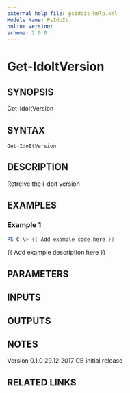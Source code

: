 ```yaml
---
external help file: psidoit-help.xml
Module Name: PsIdoIt
online version:
schema: 2.0.0
---
```


# Get-IdoItVersion

## SYNOPSIS
Get-IdoItVersion

## SYNTAX

```
Get-IdoItVersion
```

## DESCRIPTION
Retreive the i-doit version

## EXAMPLES

### Example 1
```powershell
PS C:\> {{ Add example code here }}
```

{{ Add example description here }}

## PARAMETERS

## INPUTS

## OUTPUTS

## NOTES
Version
0.1.0   29.12.2017  CB  initial release

## RELATED LINKS

